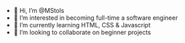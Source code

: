 - 👋 Hi, I’m @MStols
- 👀 I’m interested in becoming full-time a software engineer
- 🌱 I’m currently learning HTML, CSS & Javascript
- 💞️ I’m looking to collaborate on beginner projects

<!---
MStols/MStols is a ✨ special ✨ repository because its `README.md` (this file) appears on your GitHub profile.
You can click the Preview link to take a look at your changes.
--->
